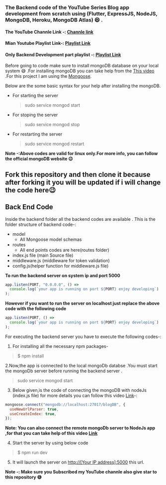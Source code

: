 ### The Backend code of the YouTube Series Blog app development from scratch using (Flutter, ExpressJS, NodeJS, MongoDB, Heroku, MongoDB Atlas) :smile: .

#### The YouTube Channle Link -: [Channle link](https://www.youtube.com/channel/UCE9YNto5Fc8u7DdOTuCm8rw?view_as=subscriber)

#### Mian Youtube Playlist Link-: [Playlist Link](https://www.youtube.com/playlist?list=PLtIU0BH0pkKoE2PBvgbHEBPAP-sd670VI)

#### Only Backend Development part playlist -: [Playlist Link](https://www.youtube.com/playlist?list=PLtIU0BH0pkKqypuOtDhcXZ4oATJfji49r)

Before going to code make sure to install mongoDB database on your local system :sweat_smile: .For installing mongoDB you can take help from the [This video](https://www.youtube.com/watch?v=3Pol218EKcQ) .For this project I am using the [Mongoose](https://mongoosejs.com/).

Below are the some basic syntax for your help after installing the mongoDB.

- For starting the server
  > sudo service mongod start
- For stoping the server
  > sudo service mongod stop
- For restarting the server
  > sudo service mongod restart

**Note -:Above codes are valid for linux only.For more info, you can follow the official mongoDB website :wink:**

## **Fork this repository and then clone it because after forking it you will be updated if i will change the code here:wink:**

## **Back End Code**

Inside the backend folder all the backend codes are available . This is the folder structure of backend code-:

- model
  - All Mongoose model schemas
- routes
  - All end points codes are here(routes folder)
  <!-- - uploads
  - After uploading any profile picture the image will be stored in this folder -->
- index.js file (main Source file)
- middleware.js (middleware for token validation)
- config.js(helper function for middleware.js file)

**To run the backend server on system ip and port 5000**

```javascript
app.listen(PORT, "0.0.0.0", () =>
  console.log(`your app is running on port ${PORT} enjoy developing`)
);
```

**However if you want to run the server on localhost just replace the above code with the following code**

```javascript
app.listen(PORT, () =>
  console.log(`your app is running on port ${PORT} enjoy developing`)
);
```

For executing the backend server you have to execute the following codes-:

1. For installing all the necessary npm packages-

> \$ npm install

2.Now,the app is connected to the local mongoDb databse .You must start the mongoDb server before running the backend server .

> sudo service mongod start

3. Below given,is the code of connecting the mongoDB with nodeJs (index.js file) for more details you can follow this video [Link](https://www.youtube.com/watch?v=kFJaXNP_YpI&t=1s)-:

```javascript
mongoose.connect("mongodb://localhost:27017/blogDB", {
  useNewUrlParser: true,
  useCreateIndex: true,
});
```

**Note: You can also connect the remote mongoDb server to NodeJs app ,for that you can take help of this video [Link](https://www.youtube.com/watch?v=8hYmtIi9Pfk&t=43s)**

4. Start the server by using below code

> \$ npm run dev

5. It will launch the server on [http://[Your IP address]:5000](http://localhost:5000) this url.

**Note -: Make sure you Subscribed my YouTube channle also give star to this repository :sweat_smile:**
